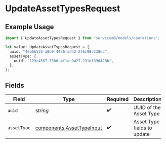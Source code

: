 # UpdateAssetTypesRequest

## Example Usage

```typescript
import { UpdateAssetTypesRequest } from "servicem8/models/operations";

let value: UpdateAssetTypesRequest = {
  uuid: "46b5b535-a0d0-4436-ad42-246c98a238ec",
  assetType: {
    uuid: "123e4567-75b6-4f1a-9a27-231ef896428b",
  },
};
```

## Fields

| Field                                                                  | Type                                                                   | Required                                                               | Description                                                            |
| ---------------------------------------------------------------------- | ---------------------------------------------------------------------- | ---------------------------------------------------------------------- | ---------------------------------------------------------------------- |
| `uuid`                                                                 | *string*                                                               | :heavy_check_mark:                                                     | UUID of the Asset Type                                                 |
| `assetType`                                                            | [components.AssetTypeInput](../../models/components/assettypeinput.md) | :heavy_check_mark:                                                     | Asset Type fields to update                                            |